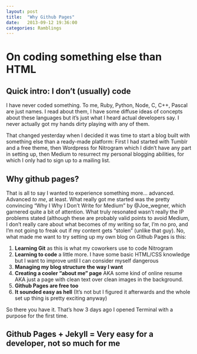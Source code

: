 ```yaml
---
layout: post
title:  "Why Github Pages"
date:   2013-09-12 19:36:00
categories: Ramblings
---
```


# On coding something else than HTML
## Quick intro: I don’t (usually) code
I have never coded something. To me, Ruby, Python, Node, C, C++, Pascal are just names. I read about them, I have some diffuse ideas of concepts about these languages but it’s just what I heard actual developers say. I never actually got my hands dirty playing with any of them.

That changed yesterday when I decided it was time to start a blog built with something else than a ready-made platform: First I had started with Tumblr and a free theme, then Wordpress for Nitrogram which I didn’t have any part in setting up, then Medium to resurrect my personal blogging abilities, for which I only had to sign up to a mailing list.

## Why github pages?

That is all to say I wanted to experience something more... advanced. Advanced *to me*, at least. What really got me started was the pretty convincing “Why I Why I Don’t Write for Medium” by @Joe_wegner, which garnered quite a bit of attention.
What truly resonated wasn’t really the IP problems stated (although these are probably valid points to avoid Medium, I don’t really care about what becomes of my writing so far, I’m no pro, and I’m not going to freak out if my content gets “stolen” (unlike that guy).
No, what made me want to try setting up my own blog on Github Pages is this:
1. **Learning Git** as this is what my coworkers use to code Nitrogram
2. **Learning to code** a little more. I have some basic HTML/CSS knowledge but I want to improve until I can consider myself dangerous
3. **Managing my blog structure the way I want**
4. **Creating a cooler “about me” page** AKA some kind of online resume AKA just a page with clean text over clean images in the background.
5. **Github Pages are free too**
6. **It sounded easy as hell** (It’s not but I figured it afterwards and the whole set up thing is pretty exciting anyway)

So there you have it. That’s how 3 days ago I opened Terminal with a purpose for the first time.

## Github Pages + Jekyll = Very easy for a developer, not so much for me